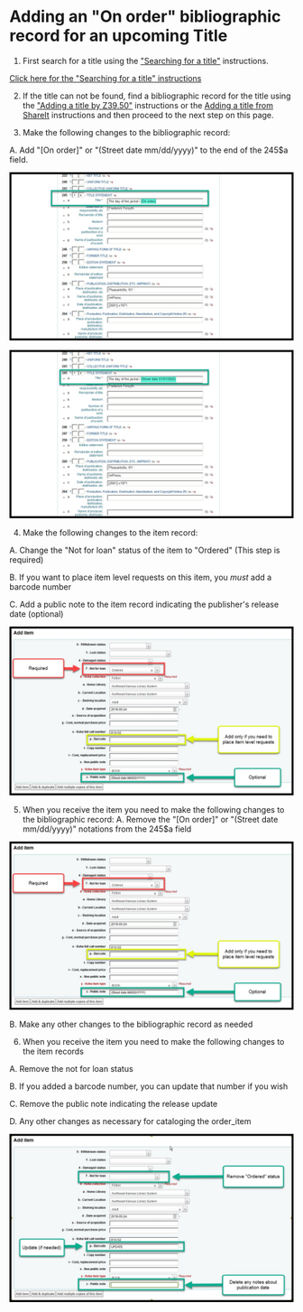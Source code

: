 # Adding an "On order" bibliographic record for an upcoming Title

1. First search for a title using the ["Searching for a title"](../searching-for-a-title.md) instructions.

[Click here for the "Searching for a title" instructions](../searching-for-a-title.md)

2. If the title can not be found, find a bibliographic record for the title using the ["Adding a title by Z39.50"](../copy-cataloging/adding-a-title-by-z39.50) instructions or the [Adding a title from ShareIt](../copy-cataloging/adding-a-title-from-shareit.md) instructions and then proceed to the next step on this page.

3. Make the following changes to the bibliographic record:

  A. Add "[On order]" or "(Street date mm/dd/yyyy)" to the end of the 245$a field.

![Pre-adding on order record - On order](../.gitbook/assets/2030-onorder.jpg)

![Pre-adding on order record - Street date mm/dd/yyyy](../.gitbook/assets/2040-onorder.jpg)

4. Make the following changes to the item record:

  A. Change the "Not for loan" status of the item to "Ordered" (This step is required)

  B. If you want to place item level requests on this item, you _must_ add a barcode number

  C. Add a public note to the item record indicating the publisher's release date (optional)

![Pre-adding on order item](../.gitbook/assets/2010-onorder.jpg)

5. When you receive the item you need to make the following changes to the bibliographic record:
  A. Remove the "[On order]" or "(Street date mm/dd/yyyy)" notations from the 245$a field

![Adding the on order record](../.gitbook/assets/2010-onorder.jpg)

  B. Make any other changes to the bibliographic record as needed

6. When you receive the item you need to make the following changes to the item records

  A. Remove the not for loan status

  B. If you added a barcode number, you can update that number if you wish

  C. Remove the public note indicating the release update

  D. Any other changes as necessary for cataloging the order_item

![Add the on order item](../.gitbook/assets/2020-onorder.jpg)
